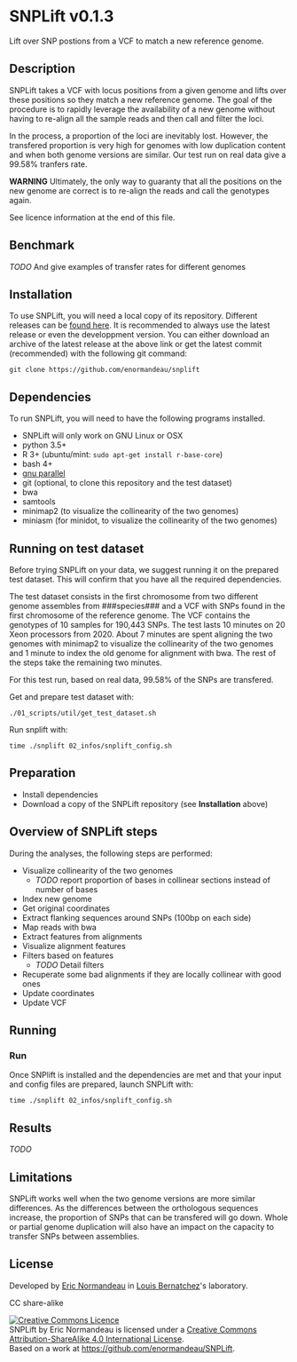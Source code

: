 # SNPLift v0.1.3

Lift over SNP postions from a VCF to match a new reference genome.

## Description

SNPLift takes a VCF with locus positions from a given genome and lifts over
these positions so they match a new reference genome. The goal of the procedure
is to rapidly leverage the availability of a new genome without having to
re-align all the sample reads and then call and filter the loci.

In the process, a proportion of the loci are inevitably lost. However, the
transfered proportion is very high for genomes with low duplication content and
when both genome versions are similar. Our test run on real data give a 99.58%
tranfers rate.

**WARNING** Ultimately, the only way to guaranty that all the positions on the
new genome are correct is to re-align the reads and call the genotypes again.

See licence information at the end of this file.

## Benchmark
*TODO* And give examples of transfer rates for different genomes

## Installation

To use SNPLift, you will need a local copy of its repository. Different
releases can be [found here](https://github.com/enormandeau/SNPLift/releases).
It is recommended to always use the latest release or even the developpment
version. You can either download an archive of the latest release at the above
link or get the latest commit (recommended) with the following git command:

```
git clone https://github.com/enormandeau/snplift
```

## Dependencies

To run SNPLift, you will need to have the following programs installed.

- SNPLift will only work on GNU Linux or OSX
- python 3.5+
- R 3+ (ubuntu/mint: `sudo apt-get install r-base-core`)
- bash 4+
- [gnu parallel](https://www.gnu.org/software/parallel/)
- git (optional, to clone this repository and the test dataset)
- bwa
- samtools
- minimap2 (to visualize the collinearity of the two genomes)
- miniasm (for minidot, to visualize the collinearity of the two genomes)

## Running on test dataset
Before trying SNPLift on your data, we suggest running it on the prepared test
dataset. This will confirm that you have all the required dependencies.

The test dataset consists in the first chromosome from two different genome
assembles from ###species### and a VCF with SNPs found in the first chromosome
of the reference genome. The VCF contains the genotypes of 10 samples for
190,443 SNPs. The test lasts 10 minutes on 20 Xeon processors from 2020. About
7 minutes are spent aligning the two genomes with minimap2 to visualize the
collinearity of the two genomes and 1 minute to index the old genome for
alignment with bwa. The rest of the steps take the remaining two minutes.

For this test run, based on real data, 99.58% of the SNPs are transfered.

Get and prepare test dataset with:
```
./01_scripts/util/get_test_dataset.sh
```

Run snplift with:
```
time ./snplift 02_infos/snplift_config.sh
```

## Preparation

- Install dependencies
- Download a copy of the SNPLift repository (see **Installation** above)

## Overview of SNPLift steps

During the analyses, the following steps are performed:

- Visualize collinearity of the two genomes
  - *TODO* report proportion of bases in collinear sections instead of number of bases
- Index new genome
- Get original coordinates
- Extract flanking sequences around SNPs (100bp on each side)
- Map reads with bwa
- Extract features from alignments
- Visualize alignment features
- Filters based on features
  - *TODO* Detail filters
- Recuperate some bad alignments if they are locally collinear with good ones
- Update coordinates
- Update VCF

## Running

### Run
Once SNPlift is installed and the dependencies are met and that your input and
config files are prepared, launch SNPLift with:

```
time ./snplift 02_infos/snplift_config.sh
```

## Results
*TODO*

## Limitations
SNPLift works well when the two genome versions are more similar differences.
As the differences between the orthologous sequences increase, the proportion
of SNPs that can be transfered will go down. Whole or partial genome
duplication will also have an impact on the capacity to transfer SNPs between
assemblies.

## License

Developed by [Eric Normandeau](https://github.com/enormandeau) in
[Louis Bernatchez](http://www.bio.ulaval.ca/louisbernatchez/presentation.htm)'s
laboratory.

CC share-alike

<a rel="license" href="http://creativecommons.org/licenses/by-sa/4.0/"><img alt="Creative Commons Licence" style="border-width:0" src="https://i.creativecommons.org/l/by-sa/4.0/88x31.png" /></a><br /><span xmlns:dct="http://purl.org/dc/terms/" property="dct:title">SNPLift</span> by <span xmlns:cc="http://creativecommons.org/ns#" property="cc:attributionName">Eric Normandeau</span> is licensed under a <a rel="license" href="http://creativecommons.org/licenses/by-sa/4.0/">Creative Commons Attribution-ShareAlike 4.0 International License</a>.<br />Based on a work at <a xmlns:dct="http://purl.org/dc/terms/" href="https://github.com/enormandeau/SNPLift" rel="dct:source">https://github.com/enormandeau/SNPLift</a>.
